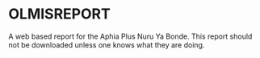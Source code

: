 OLMISREPORT
===========
A web based report for the Aphia Plus Nuru Ya Bonde.
 This report should not be downloaded unless one knows what they are doing.
